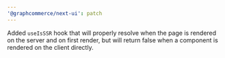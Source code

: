 ```yaml
---
'@graphcommerce/next-ui': patch
---
```


Added `useIsSSR` hook that will properly resolve when the page is rendered on the server and on first render, but will return false when a component is rendered on the client directly.
